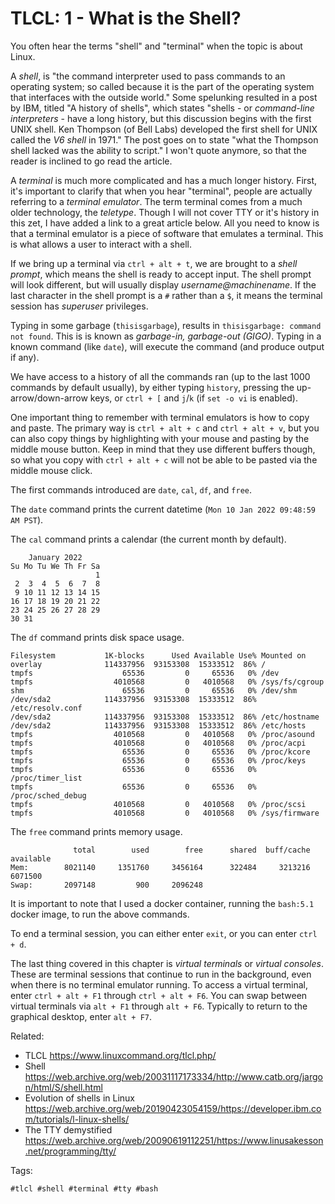 # TLCL: 1 - What is the Shell?

You often hear the terms "shell" and "terminal" when the topic is about
Linux.

A *shell*, is "the command interpreter used to pass commands to an
operating system; so called because it is the part of the operating
system that interfaces with the outside world." Some spelunking resulted
in a post by IBM, titled "A history of shells", which states "shells - or
*command-line interpreters* - have a long history, but this discussion
begins with the first UNIX shell. Ken Thompson (of Bell Labs) developed
the first shell for UNIX called the *V6 shell* in 1971." The post goes on
to state "what the Thompson shell lacked was the ability to script." I
won't quote anymore, so that the reader is inclined to go read the
article.

A *terminal* is much more complicated and has a much longer history.
First, it's important to clarify that when you hear "terminal", people
are actually referring to a *terminal emulator*. The term terminal comes
from a much older technology, the *teletype*. Though I will not cover TTY
or it's history in this zet, I have added a link to a great article
below. All you need to know is that a terminal emulator is a piece of
software that emulates a terminal. This is what allows a user to interact
with a shell.

If we bring up a terminal via `ctrl + alt + t`, we are brought to a
*shell prompt*, which means the shell is ready to accept input. The shell
prompt will look different, but will usually display
*username@machinename*. If the last character in the shell prompt is a
`#` rather than a `$`, it means the terminal session has *superuser*
privileges.

Typing in some garbage (`thisisgarbage`), results in `thisisgarbage:
command not found`. This is is known as *garbage-in, garbage-out (GIGO)*.
Typing in a known command (like `date`), will execute the command (and
produce output if any).

We have access to a history of all the commands ran (up to the last 1000
commands by default usually), by either typing `history`, pressing the
up-arrow/down-arrow keys, or `ctrl + [` and `j`/`k` (if `set -o vi` is
enabled).

One important thing to remember with terminal emulators is how to copy
and paste. The primary way is `ctrl + alt + c` and `ctrl + alt + v`, but
you can also copy things by highlighting with your mouse and pasting by
the middle mouse button. Keep in mind that they use different buffers
though, so what you copy with `ctrl + alt + c` will not be able to be
pasted via the middle mouse click.

The first commands introduced are `date`, `cal`, `df`, and `free`.

The `date` command prints the current datetime (`Mon 10 Jan 2022 09:48:59 AM
PST`).

The `cal` command prints a calendar (the current month by default).

```
    January 2022      
Su Mo Tu We Th Fr Sa  
                   1  
 2  3  4  5  6  7  8  
 9 10 11 12 13 14 15  
16 17 18 19 20 21 22  
23 24 25 26 27 28 29  
30 31                 
```

The `df` command prints disk space usage.

```
Filesystem           1K-blocks      Used Available Use% Mounted on
overlay              114337956  93153308  15333512  86% /
tmpfs                    65536         0     65536   0% /dev
tmpfs                  4010568         0   4010568   0% /sys/fs/cgroup
shm                      65536         0     65536   0% /dev/shm
/dev/sda2            114337956  93153308  15333512  86% /etc/resolv.conf
/dev/sda2            114337956  93153308  15333512  86% /etc/hostname
/dev/sda2            114337956  93153308  15333512  86% /etc/hosts
tmpfs                  4010568         0   4010568   0% /proc/asound
tmpfs                  4010568         0   4010568   0% /proc/acpi
tmpfs                    65536         0     65536   0% /proc/kcore
tmpfs                    65536         0     65536   0% /proc/keys
tmpfs                    65536         0     65536   0% /proc/timer_list
tmpfs                    65536         0     65536   0% /proc/sched_debug
tmpfs                  4010568         0   4010568   0% /proc/scsi
tmpfs                  4010568         0   4010568   0% /sys/firmware
```

The `free` command prints memory usage.

```
              total        used        free      shared  buff/cache available
Mem:        8021140     1351760     3456164      322484     3213216 	6071500
Swap:       2097148         900     2096248
```

It is important to note that I used a docker container, running the
`bash:5.1` docker image, to run the above commands.

To end a terminal session, you can either enter `exit`, or you can enter
`ctrl + d`.

The last thing covered in this chapter is *virtual terminals* or *virtual
consoles*. These are terminal sessions that continue to run in the
background, even when there is no terminal emulator running. To access a
virtual terminal, enter `ctrl + alt + F1` through `ctrl + alt + F6`. You
can swap between virtual terminals via `alt + F1` through `alt + F6`.
Typically to return to the graphical desktop, enter `alt + F7`.

Related:

* TLCL
	<https://www.linuxcommand.org/tlcl.php/>
* Shell
	<https://web.archive.org/web/20031117173334/http://www.catb.org/jargon/html/S/shell.html>
* Evolution of shells in Linux
	<https://web.archive.org/web/20190423054159/https://developer.ibm.com/tutorials/l-linux-shells/>
* The TTY demystified
	<https://web.archive.org/web/20090619112251/https://www.linusakesson.net/programming/tty/>

Tags:

	#tlcl #shell #terminal #tty #bash
